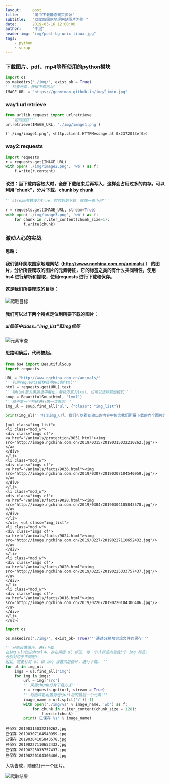 ```yaml
---
layout:     post
title:      "爬虫下载静态网页资源"
subtitle:   "以爬取国家地理网站图片为例 "
date:       2019-03-16 12:00:00
author:     "李泯"
header-img: "img/post-bg-unix-linux.jpg"
tags:
    - python
    - scrap
---
```



### 下载图片、pdf、mp4等所使用的python模块



```python
import os
os.makedirs('./img/', exist_ok = True)
'''检查元素，获得下载地址'''
IMAGE_URL = "https://geomtman.github.io/img/limin.jpg"

```

### way1:urlretrieve


```python
from urllib.request import urlretrieve
 '''如何保存'''
urlretrieve(IMAGE_URL, './img/image1.png')
```




    ('./img/image1.png', <http.client.HTTPMessage at 0x23720f3ef0>)



### way2:requests


```python
import requests
r = requests.get(IMAGE_URL)
with open('./img/image2.png', 'wb') as f:
    f.write(r.content)
```

#### 改进：当下载内容较大时，全部下载结束后再写入，这样会占用过多的内存。可以利用“chunk”，分片下载，chunk by chunk


```python
'''stream参数设为True，时时刻刻下载，就像一条小河'''

r = requests.get(IMAGE_URL, stream=True)
with open('./img/image3.png', 'wb') as f:
    for chunk in r.iter_content(chunk_size=1):
        f.write(chunk)
```

### 激动人心的实战
#### 思路：
#### 我们循环爬取国家地理网站（http://www.ngchina.com.cn/animals/ ） 的图片，分析所要爬取的图片的元素特征，它的标签之类的有什么共同特性，使用 bs4 进行解析和提取，使用requests 进行下载和保存。

#### 这是我们所要爬取的目标：

![爬取目标](https://geomtman.github.io/img/in-post/post/scrap1.png)

#### 我们可以以下两个特点定位到所要下载的图片：
##### ul标签中class="img_list"和img标签

![元素审查](https://geomtman.github.io/img/in-post/post/scrap2.jpg)

#### 思路明确后，代码搞起。


```python
from bs4 import BeautifulSoup
import requests

URL = "http://www.ngchina.com.cn/animals/"
'''利用requests模块获得URL的html'''
html = requests.get(URL).text
'''将html放入美丽汤中融化，解析方式为lxml，也可以选择其他模式'''
soup = BeautifulSoup(html, 'lxml')
'''基于第一个特征进行第一次筛选'''
img_ul = soup.find_all('ul', {"class": "img_list"})

```


```python
print(img_ul)'''打印img_url，我们可以看到输出的内容中包含我们所要下载的六个图片的url'''
```

    [<ul class="img_list">
    <li class="mod_w">
    <div class="imgs cf">
    <a href="/animals/protection/9051.html"><img src="http://image.ngchina.com.cn/2019/0315/20190315032210262.jpg"/></a>
    </div>
    </li>
    <li class="mod_w">
    <div class="imgs cf">
    <a href="/animals/facts/9036.html"><img src="http://image.ngchina.com.cn/2019/0307/20190307104540959.jpg"/></a>
    </div>
    </li>
    <li class="mod_w">
    <div class="imgs cf">
    <a href="/animals/facts/9028.html"><img src="http://image.ngchina.com.cn/2019/0304/20190304105843578.jpg"/></a>
    </div>
    </li>
    </ul>, <ul class="img_list">
    <li class="mod_w">
    <div class="imgs cf">
    <a href="/animals/facts/9024.html"><img src="http://image.ngchina.com.cn/2019/0227/20190227110652432.jpg"/></a>
    </div>
    </li>
    <li class="mod_w">
    <div class="imgs cf">
    <a href="/animals/facts/9020.html"><img src="http://image.ngchina.com.cn/2019/0225/20190225033757437.jpg"/></a>
    </div>
    </li>
    <li class="mod_w">
    <div class="imgs cf">
    <a href="/animals/facts/9016.html"><img src="http://image.ngchina.com.cn/2019/0220/20190220104306406.jpg"/></a>
    </div>
    </li>
    </ul>]



```python
import os

os.makedirs('./img/', exist_ok= True)'''通过os模块实现文件的保存'''
```


```python
'''开始设置循环。进行下载
在img_ul对应的html中，存在两组 ul 标签，每一个ul标签内包含3个 img 标签，
分别对应于不同图片
因此，需要针对 ul 和 img 设置两层循环，进行下载。'''
for ul in img_ul:
    imgs = ul.find_all('img')
    for img in imgs:
        url = img['src']
        '''采用chunk分片下载方式'''
        r = requests.get(url, stream = True)
        '''将图片名设置为划分url后的最后一个元素'''
        image_name = url.split('/')[-1]
        with open('./img/%s' % image_name, 'wb') as f:
            for chunk in r.iter_content(chunk_size = 128):
                f.write(chunk)
        print('已保存 %s' % image_name)
```

    已保存 20190315032210262.jpg
    已保存 20190307104540959.jpg
    已保存 20190304105843578.jpg
    已保存 20190227110652432.jpg
    已保存 20190225033757437.jpg
    已保存 20190220104306406.jpg


大功告成，随便打开一个图片。

![爬取结果](https://geomtman.github.io/img/in-post/post/20190304105843578.jpg)
